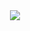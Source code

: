 <div align="center">
  <a href="https://github-readme-stats.vercel.app/api?username=disorderDS&include_all_commits=true&count_private=true&show_icons=true&line_height=20&title_color=2B5BBD&icon_color=1124BB&text_color=A1A1A1&bg_color=0,000000,130F40"><img src="https://github-readme-stats.vercel.app/api?username=disorderDS&include_all_commits=true&count_private=true&show_icons=true&line_height=20&title_color=2B5BBD&icon_color=1124BB&text_color=A1A1A1&bg_color=0,000000,130F40"></a>
</div>

